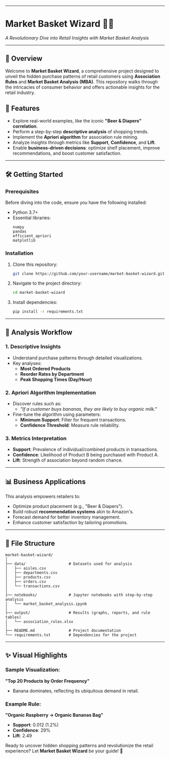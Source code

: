 
---

# Market Basket Wizard 🛒✨  
_A Revolutionary Dive into Retail Insights with Market Basket Analysis_

---

## 📖 Overview  
Welcome to **Market Basket Wizard**, a comprehensive project designed to unveil the hidden purchase patterns of retail customers using **Association Rules** and **Market Basket Analysis (MBA)**. This repository walks through the intricacies of consumer behavior and offers actionable insights for the retail industry.

## 🚀 Features  
- Explore real-world examples, like the iconic **"Beer & Diapers" correlation**.  
- Perform a step-by-step **descriptive analysis** of shopping trends.  
- Implement the **Apriori algorithm** for association rule mining.  
- Analyze insights through metrics like **Support**, **Confidence**, and **Lift**.  
- Enable **business-driven decisions**: optimize shelf placement, improve recommendations, and boost customer satisfaction.  

---

## 🛠️ Getting Started  

### Prerequisites  
Before diving into the code, ensure you have the following installed:  
- Python 3.7+  
- Essential libraries:  
  ```
  numpy
  pandas
  efficient_apriori
  matplotlib
  ```

### Installation  
1. Clone this repository:  
   ```bash
   git clone https://github.com/your-username/market-basket-wizard.git
   ```
2. Navigate to the project directory:  
   ```bash
   cd market-basket-wizard
   ```
3. Install dependencies:  
   ```bash
   pip install -r requirements.txt
   ```

---

## 🧪 Analysis Workflow  

### 1. **Descriptive Insights**  
   - Understand purchase patterns through detailed visualizations.
   - Key analyses:  
     - **Most Ordered Products**  
     - **Reorder Rates by Department**  
     - **Peak Shopping Times (Day/Hour)**  

### 2. **Apriori Algorithm Implementation**  
   - Discover rules such as:  
     - _"If a customer buys bananas, they are likely to buy organic milk."_  
   - Fine-tune the algorithm using parameters:  
     - **Minimum Support**: Filter for frequent transactions.  
     - **Confidence Threshold**: Measure rule reliability.

### 3. **Metrics Interpretation**  
   - **Support**: Prevalence of individual/combined products in transactions.  
   - **Confidence**: Likelihood of Product B being purchased with Product A.  
   - **Lift**: Strength of association beyond random chance.  

---

## 📊 Business Applications  
This analysis empowers retailers to:  
- Optimize product placement (e.g., "Beer & Diapers").  
- Build robust **recommendation systems** akin to Amazon's.  
- Forecast demand for better inventory management.  
- Enhance customer satisfaction by tailoring promotions.

---

## 📂 File Structure  
```
market-basket-wizard/
│
├── data/                   # Datasets used for analysis
│   ├── aisles.csv
│   ├── departments.csv
│   ├── products.csv
│   ├── orders.csv
│   └── transactions.csv
│
├── notebooks/              # Jupyter notebooks with step-by-step analysis
│   └── market_basket_analysis.ipynb
│
├── output/                 # Results (graphs, reports, and rule tables)
│   └── association_rules.xlsx
│
├── README.md               # Project documentation
└── requirements.txt        # Dependencies for the project
```

---

## ✨ Visual Highlights  

### Sample Visualization:  
**"Top 20 Products by Order Frequency"**
- Banana dominates, reflecting its ubiquitous demand in retail.

### Example Rule:  
**"Organic Raspberry → Organic Bananas Bag"**  
- **Support**: 0.012 (1.2%)  
- **Confidence**: 29%  
- **Lift**: 2.49  

Ready to uncover hidden shopping patterns and revolutionize the retail experience? Let **Market Basket Wizard** be your guide! 🎯
